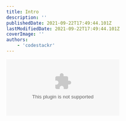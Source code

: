 ```yaml
---
title: Intro
description: ''
publishedDate: 2021-09-22T17:49:44.101Z
lastModifiedDate: 2021-09-22T17:49:44.101Z
coverImage: ''
authors:
    - 'codestackr'
---
```


<Embed type="youtube" url="https://youtu.be/FMJwaA2WMjc?t=0" title="Intro" />
